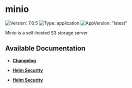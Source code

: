 # minio

![Version: 7.0.5](https://img.shields.io/badge/Version-7.0.5-informational?style=flat-square) ![Type: application](https://img.shields.io/badge/Type-application-informational?style=flat-square) ![AppVersion: "latest"](https://img.shields.io/badge/AppVersion-"latest"-informational?style=flat-square)

Minio is a self-hosted S3 storage server

## Available Documentation

- [**Changelog**](CHANGELOG)

- [**Helm Security**](container-security)

- [**Helm Security**](helm-security)

